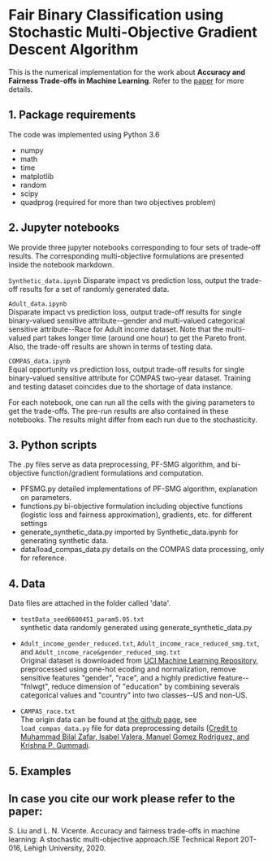 # Fair Binary Classification using Stochastic Multi-Objective Gradient Descent Algorithm

This is the numerical implementation for the work about **Accuracy and Fairness Trade-offs in Machine Learning**. Refer to the [paper](https://arxiv.org/pdf/2008.01132.pdf) for more details. 

## 1. Package requirements

The code was implemented using Python 3.6
- numpy
- math
- time
- matplotlib
- random
- scipy
- quadprog (required for more than two objectives problem)


## 2. Jupyter notebooks

We provide three jupyter notebooks corresponding to four sets of trade-off results. The corresponding multi-objective formulations are presented inside the notebook markdown. 

`Synthetic_data.ipynb` 
Disparate impact vs prediction loss, output the trade-off results for a set of randomly generated data.

`Adult_data.ipynb `  
Disparate impact vs prediction loss, output trade-off results for single binary-valued sensitive attribute--gender and multi-valued categorical sensitive attribute--Race for Adult income dataset. Note that the multi-valued part takes longer time (around one hour) to get the Pareto front. Also, the trade-off results are shown in terms of testing data. 

`COMPAS_data.ipynb`  
Equal opportunity vs prediction loss, output trade-off results for single binary-valued sensitive attribute for COMPAS two-year dataset. Training and testing dataset coincides due to the shortage of data instance. 

For each notebook, one can run all the cells with the giving parameters to get the trade-offs. The pre-run results are also contained in these notebooks. The results might differ from each run due to the stochasticity.


## 3. Python scripts

The .py files serve as data preprocessing, PF-SMG algorithm, and bi-objective function/gradient formulations and computation.

- PFSMG.py     detailed implementations of PF-SMG algorithm, explanation on parameters.
- functions.py    bi-objective formulation including objective functions (logistic loss and fairness approximation), gradients, etc. for different settings
- generate_synthetic_data.py  imported by Synthetic_data.ipynb for generating synthetic data.
- data/load_compas_data.py  details on the COMPAS data processing, only for reference.


## 4. Data 

Data files are attached in the folder called 'data'.

- `testData_seed6600451_param5.05.txt`  
synthetic data randomly generated using generate_synthetic_data.py

- `Adult_income_gender_reduced.txt`, `Adult_income_race_reduced_smg.txt`, and `Adult_income_race&gender_reduced_smg.txt`  
Original dataset is downloaded from [UCI Machine Learning Repository](https://archive.ics.uci.edu/ml/datasets/Adult), preprocessed using one-hot ecoding and normalization, remove sensitive features "gender", "race", and a highly predictive feature--"fnlwgt", reduce dimension of "education" by combining severals categorical values and "country" into two classes--US and non-US.

- `CAMPAS_race.txt`  
The origin data can be found at [the github page](https://raw.githubusercontent.com/propublica/compas-analysis/master/compas-scores-two-years.csv), see `load_compas_data.py` file for data preprocessing details ([Credit to Muhammad Bilal Zafar, Isabel Valera, Manuel Gomez Rodriguez, and Krishna P. Gummadi](https://github.com/mbilalzafar/fair-classification/tree/master/disparate_mistreatment/propublica_compas_data_demo).

## 5. Examples

## In case you cite our work please refer to the paper:

S. Liu and L. N. Vicente.  Accuracy and fairness trade-offs in machine learning:  A stochastic multi-objective approach.ISE Technical Report 20T-016, Lehigh University, 2020.
